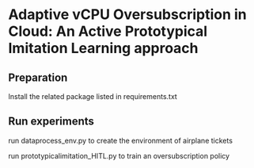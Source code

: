 #  Adaptive vCPU Oversubscription in Cloud:  An  Active Prototypical Imitation Learning approach
 
## Preparation
Install the related package listed in requirements.txt
 
## Run experiments
 
run dataprocess_env.py to create the environment of airplane tickets

run prototypicalimitation_HITL.py to train an oversubscription policy
